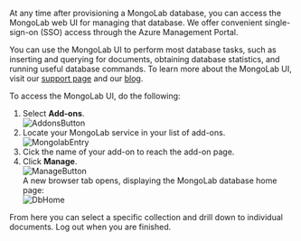 At any time after provisioning a MongoLab database, you can access the MongoLab web UI for managing that database. We offer convenient single-sign-on (SSO) access through the Azure Management Portal.

You can use the MongoLab UI to perform most database tasks, such as inserting and querying for documents, obtaining database statistics, and running useful database commands. To learn more about the MongoLab UI, visit our [support page](http://support.mongolab.com) and our [blog](http://blog.mongolab.com).

To access the MongoLab UI, do the following:

1. Select **Add-ons**.  
![AddonsButton][button-addons]
1. Locate your MongoLab service in your list of add-ons.  
![MongolabEntry][entry-mongolabaddon]
1. Cick the name of your add-on to reach the add-on page.
1. Click **Manage**.  
![ManageButton][button-manage]  
A new browser tab opens, displaying the MongoLab database home page:  
![DbHome][screen-dblanding]

From here you can select a specific collection and drill down to individual documents. Log out when you are finished.

[entry-mongolabaddon]: ./media/howto-access-mongolab-ui/entry-mongolabaddon.png
[button-manage]: ./media/howto-access-mongolab-ui/button-manage.png
[button-addons]: ./media/howto-access-mongolab-ui/button-addons.png
[screen-dblanding]: ./media/howto-access-mongolab-ui/screen-mongolab_dblanding.png